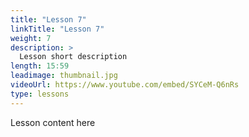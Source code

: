 ```yaml
---
title: "Lesson 7"
linkTitle: "Lesson 7"
weight: 7
description: >
  Lesson short description
length: 15:59
leadimage: thumbnail.jpg
videoUrl: https://www.youtube.com/embed/SYCeM-Q6nRs
type: lessons
---
```


Lesson content here
